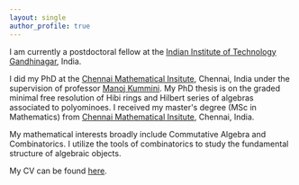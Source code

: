 ```yaml
---
layout: single
author_profile: true
---
```


I am currently a postdoctoral fellow at the [Indian Institute of Technology Gandhinagar](https://iitgn.ac.in/), India. 

I did my PhD at the  [Chennai Mathematical Insitute](https://www.cmi.ac.in), Chennai, India under the supervision of professor [Manoj Kummini](https://www.cmi.ac.in/people/fac-profile.php?id=mkummini).
My PhD thesis is on the graded minimal free resolution of Hibi rings and Hilbert series of algebras associated to polyominoes.
I received my master's degree (MSc in Mathematics) from [Chennai Mathematical Insitute](https://www.cmi.ac.in), Chennai, India.

My mathematical interests broadly include Commutative Algebra and Combinatorics. I utilize the tools of combinatorics to study the fundamental structure of algebraic objects.

My CV can be found [here](CV.pdf).

